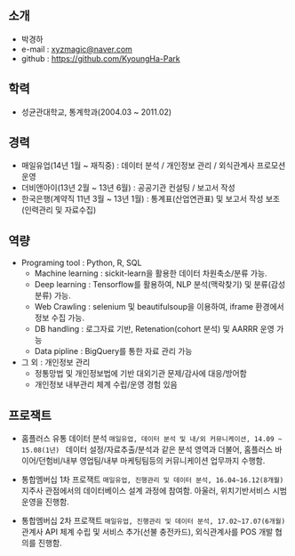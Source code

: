## 소개
<!-- <img alt="깃헙 프로필 사진" src="https://avatars0.githubusercontent.com/u/31813225?s=460&v=4" width="200"> -->
+ 박경하 
+ e-mail : xyzmagic@naver.com 
+ github : https://github.com/KyoungHa-Park

## 학력
+ 성균관대학교, 통계학과(2004.03 ~ 2011.02)

## 경력 
+ 매일유업(14년 1월 ~ 재직중) :  데이터 분석 / 개인정보 관리 / 외식관계사 프로모션 운영
+ 더비앤아이(13년 2월 ~ 13년 6월) :  공공기관 컨설팅 / 보고서 작성
+ 한국은행(계약직  11년 3월 ~ 13년 1월) : 통계표(산업연관표) 및 보고서 작성 보조(인력관리 및 자료수집)

## 역량
+ Programing tool : Python, R, SQL
  + Machine learning : sickit-learn을 활용한 데이터 차원축소/분류 가능.
  + Deep learning : Tensorflow를 활용하여, NLP 분석(맥락찾기) 및 분류(감성분류) 가능.
  + Web Crawling : selenium 및 beautifulsoup을 이용하여, iframe 환경에서 정보 수집 가능.
  + DB handling : 로그자료 기반, Retenation(cohort 분석) 및 AARRR 운영 가능
  + Data pipline : BigQuery를 통한 자료 관리 가능
+ 그 외 : 개인정보 관리
  + 정통망법 및 개인정보법에 기반 대외기관 문제/감사에 대응/방어함
  + 개인정보 내부관리 체계 수립/운영 경험 있음

## 프로잭트
+ 홈플러스 유통 데이터 분석
`매일유업, 데이터 분석 및 내/외 커뮤니케이션, 14.09 ~ 15.08(1년) `
데이터 설정/자료추출/분석과 같은 분석 영역과 더불어, 홈플러스 바이어/던험비/내부 영업팀/내부 마케팅팀등의 커뮤니케이션 업무까지 수행함.

+ 통합멤버십 1차 프로잭트
`매일유업, 진행관리 및 데이터 분석, 16.04~16.12(8개월)`
지주사 관점에서의 데이터베이스 설계 과정에 참여함. 아울러, 위치기반서비스 시범 운영을 진행함.

+ 통합멤버십 2차 프로잭트
`매일유업, 진행관리 및 데이터 분석, 17.02~17.07(6개월)`
관계사 API 체계 수립 및 서비스 추가(선불 충전카드), 외식관계사를 POS 개발 협의를 진행함.




